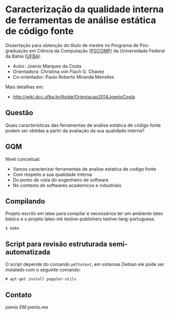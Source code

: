 # Caracterização da qualidade interna de ferramentas de análise estática de código fonte

Dissertação para obtenção do título de mestre no Programa de Pós-graduação em
Ciência da Computação ([PGCOMP](http://pgcomp.dcc.ufba.br)) da Universidade
Federal da Bahia ([UFBA](http://www.ufba.br)).

* Autor: Joenio Marques da Costa
* Orientadora: Christina von Flach G. Chavez
* Co-orientador: Paulo Roberto Miranda Meirelles

Mais detalhes em:
* http://wiki.dcc.ufba.br/Aside/Orientacao2014JoenioCosta

## Questão

Quais características das ferramentas de análise estática de código fonte podem
ser obtidas a partir da avaliação da sua qualidade interna?

## GQM

Nivel conceitual:

* Vamos caracterizar ferramentas de analise estatica de codigo fonte
* Com respeito a sua qualidade interna
* Do ponto de vista do engenheiro de software
* No contexto de softwares academicos e industriais

## Compilando

Projeto escrito em latex para compilar é necessários ter um ambiente latex
básico e o projeto latex-mk texlive-publishers texlive-lang-portuguese.

    $ make

## Script para revisão estruturada semi-automatizada

O script depende do comando `pdftotext`, em sistemas Debian ele pode ser
instalado com o seguinte comando:

    # apt-get install poppler-utils

## Contato

joenio EM joenio.me
